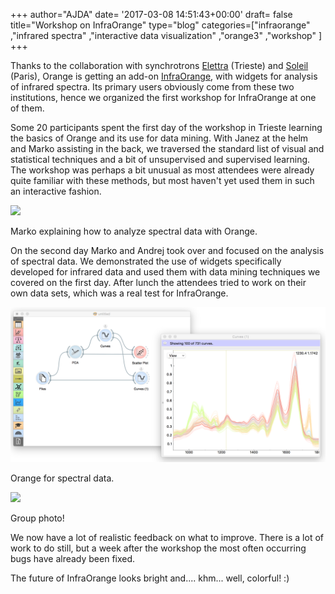 +++
author="AJDA"
date= '2017-03-08 14:51:43+00:00'
draft= false
title="Workshop on InfraOrange"
type="blog"
categories=["infraorange" ,"infrared spectra" ,"interactive data visualization"  ,"orange3" ,"workshop" ]
+++

Thanks to the collaboration with synchrotrons [Elettra](https://www.elettra.trieste.it/) (Trieste) and [Soleil](https://www.synchrotron-soleil.fr/) (Paris), Orange is getting an add-on [InfraOrange](https://github.com/markotoplak/orange-infrared), with widgets for analysis of infrared spectra. Its primary users obviously come from these two institutions, hence we organized the first workshop for InfraOrange at one of them.

Some 20 participants spent the first day of the workshop in Trieste learning the basics of Orange and its use for data mining. With Janez at the helm and Marko assisting in the back, we traversed the standard list of visual and statistical techniques and a bit of unsupervised and supervised learning. The workshop was perhaps a bit unusual as most attendees were already quite familiar with these methods, but most haven't yet used them in such an interactive fashion.

![](/images/2017/03/Curves2.jpg)

Marko explaining how to analyze spectral data with Orange.



On the second day Marko and Andrej took over and focused on the analysis of spectral data. We demonstrated the use of widgets specifically developed for infrared data and used them with data mining techniques we covered on the first day. After lunch the attendees tried to work on their own data sets, which was a real test for InfraOrange.

![](/images/2017/03/Screen-Shot-2017-03-08-at-15.41.33.png)

Orange for spectral data.



![](/images/2017/03/Group_photo.jpg)

Group photo!



We now have a lot of realistic feedback on what to improve. There is a lot of work to do still, but a week after the workshop the most often occurring bugs have already been fixed.

The future of InfraOrange looks bright and.... khm... well, colorful! :)
